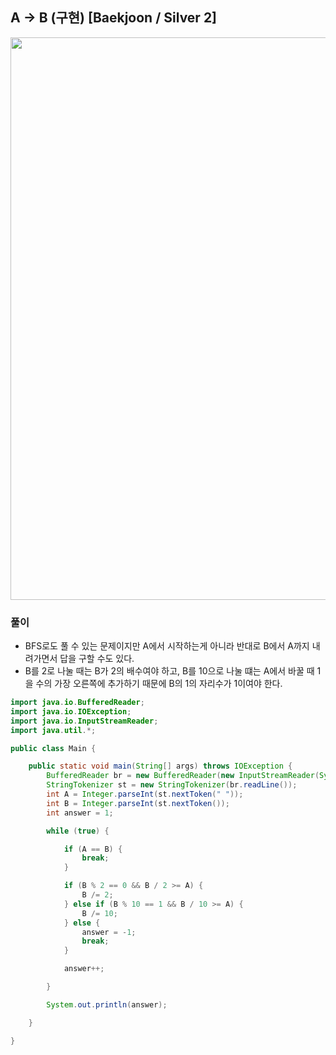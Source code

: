 ## A -> B (구현) [Baekjoon / Silver 2]

<img src="https://user-images.githubusercontent.com/35963403/194744641-60673575-e067-476f-a32f-006f77924859.png" width="900">

### 풀이

- BFS로도 풀 수 있는 문제이지만 A에서 시작하는게 아니라 반대로 B에서 A까지 내려가면서 답을 구할 수도 있다.
- B를 2로 나눌 때는 B가 2의 배수여야 하고, B를 10으로 나눌 떄는 A에서 바꿀 때 1을 수의 가장 오른쪽에 추가하기 때문에 B의 1의 자리수가 1이여야 한다.

```java
import java.io.BufferedReader;
import java.io.IOException;
import java.io.InputStreamReader;
import java.util.*;

public class Main {

    public static void main(String[] args) throws IOException {
        BufferedReader br = new BufferedReader(new InputStreamReader(System.in));
        StringTokenizer st = new StringTokenizer(br.readLine());
        int A = Integer.parseInt(st.nextToken(" "));
        int B = Integer.parseInt(st.nextToken());
        int answer = 1;

        while (true) {

            if (A == B) {
                break;
            }

            if (B % 2 == 0 && B / 2 >= A) {
                B /= 2;
            } else if (B % 10 == 1 && B / 10 >= A) {
                B /= 10;
            } else {
                answer = -1;
                break;
            }

            answer++;

        }

        System.out.println(answer);

    }

}
```